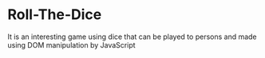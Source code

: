 # Roll-The-Dice
It is an interesting game using dice that can be played to persons and made using DOM manipulation by JavaScript
